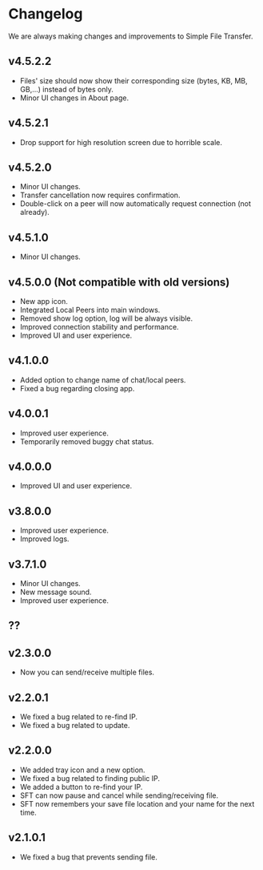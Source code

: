 # Changelog
We are always making changes and improvements to Simple File Transfer.

## v4.5.2.2
- Files' size should now show their corresponding size (bytes, KB, MB, GB,...) instead of bytes only.
- Minor UI changes in About page.

## v4.5.2.1
- Drop support for high resolution screen due to horrible scale.

## v4.5.2.0
- Minor UI changes.
- Transfer cancellation now requires confirmation.
- Double-click on a peer will now automatically request connection (not already).

## v4.5.1.0
- Minor UI changes.
 
## v4.5.0.0 (Not compatible with old versions)
- New app icon.
- Integrated Local Peers into main windows.
- Removed show log option, log will be always visible.
- Improved connection stability and performance.
- Improved UI and user experience.

## v4.1.0.0
- Added option to change name of chat/local peers.
- Fixed a bug regarding closing app.

## v4.0.0.1
- Improved user experience.
- Temporarily removed buggy chat status.

## v4.0.0.0
- Improved UI and user experience.

## v3.8.0.0
- Improved user experience.
- Improved logs.

## v3.7.1.0
- Minor UI changes.
- New message sound.
- Improved user experience.

## ??

## v2.3.0.0
- Now you can send/receive multiple files.

## v2.2.0.1
- We fixed a bug related to re-find IP.
- We fixed a bug related to update.

## v2.2.0.0
- We added tray icon and a new option.
- We fixed a bug related to finding public IP.
- We added a button to re-find your IP.
- SFT can now pause and cancel while sending/receiving file.
- SFT now remembers your save file location and your name for the next time.

## v2.1.0.1
- We fixed a bug that prevents sending file.